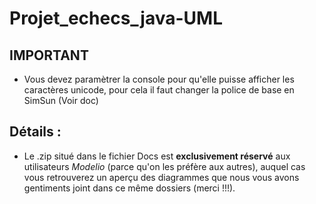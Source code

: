 # Projet_echecs_java-UML

## **IMPORTANT**

- Vous devez paramètrer la console pour qu'elle puisse afficher les caractères unicode, pour cela il faut changer la police de base en SimSun (Voir doc)

## Détails :

- Le .zip situé dans le fichier Docs est **exclusivement réservé** aux utilisateurs *Modelio* (parce qu'on les préfère aux autres), auquel cas vous retrouverez un aperçu des diagrammes que nous vous avons gentiments joint dans ce même dossiers (merci !!!).
